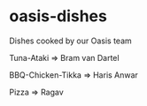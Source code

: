 # oasis-dishes
Dishes cooked by our Oasis team

Tuna-Ataki => Bram van Dartel

BBQ-Chicken-Tikka  => Haris Anwar

Pizza => Ragav
